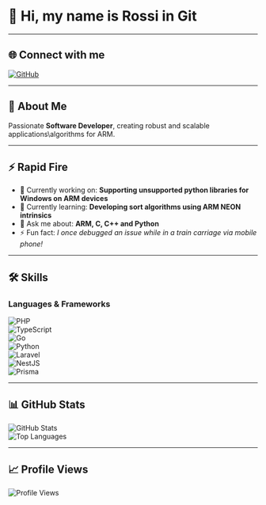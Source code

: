 # 👋 Hi, my name is Rossi in Git

---

## 🌐 Connect with me  
[![GitHub](https://img.shields.io/badge/GitHub-000?style=for-the-badge&logo=github&logoColor=white)](https://github.com/lowkeyrossi)  

---

## 🚀 About Me  
Passionate **Software Developer**, creating robust and scalable applications\algorithms for ARM.   

---

## ⚡ Rapid Fire  
- 💼 Currently working on: **Supporting unsupported python libraries for Windows on ARM devices**  
- 🌱 Currently learning: **Developing sort algorithms using ARM NEON intrinsics**  
- 💬 Ask me about: **ARM, C, C++ and Python**  
- ⚡ Fun fact: *I once debugged an issue while in a train carriage via mobile phone!*  

---

## 🛠 Skills  

### Languages & Frameworks  
![PHP](https://img.shields.io/badge/-PHP-777BB4?style=flat&logo=php&logoColor=white)  
![TypeScript](https://img.shields.io/badge/-TypeScript-3178C6?style=flat&logo=typescript&logoColor=white)  
![Go](https://img.shields.io/badge/-Go-00ADD8?style=flat&logo=go&logoColor=white)  
![Python](https://img.shields.io/badge/-Python-3776AB?style=flat&logo=python&logoColor=white)  
![Laravel](https://img.shields.io/badge/-Laravel-FF2D20?style=flat&logo=laravel&logoColor=white)  
![NestJS](https://img.shields.io/badge/-NestJS-E0234E?style=flat&logo=nestjs&logoColor=white)  
![Prisma](https://img.shields.io/badge/-Prisma-2D3748?style=flat&logo=prisma&logoColor=white)  


---

## 📊 GitHub Stats  

![GitHub Stats](https://github-readme-stats.vercel.app/api?username=lowkeyrossi&show_icons=true&theme=tokyonight)  
![Top Languages](https://github-readme-stats.vercel.app/api/top-langs/?username=lowkeyrossi&layout=compact&theme=tokyonight)  

---

## 📈 Profile Views  
![Profile Views](https://komarev.com/ghpvc/?username=lowkeyrossi&color=blue&style=flat-square)

